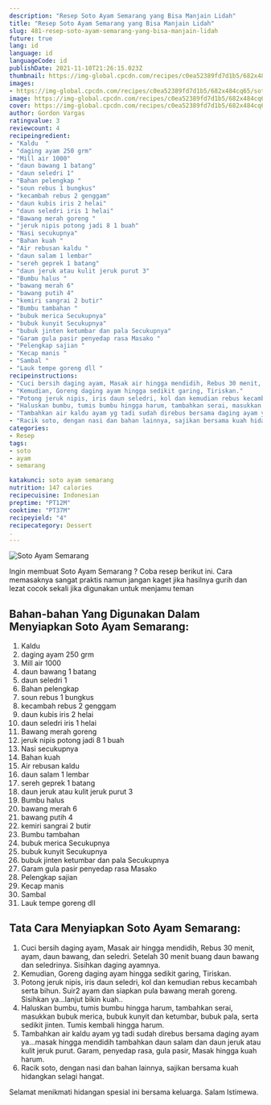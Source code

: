 ```yaml
---
description: "Resep Soto Ayam Semarang yang Bisa Manjain Lidah"
title: "Resep Soto Ayam Semarang yang Bisa Manjain Lidah"
slug: 481-resep-soto-ayam-semarang-yang-bisa-manjain-lidah
future: true
lang: id
language: id
languageCode: id
publishDate: 2021-11-10T21:26:15.023Z 
thumbnail: https://img-global.cpcdn.com/recipes/c0ea52389fd7d1b5/682x484cq65/soto-ayam-semarang-foto-resep-utama.png
images:
- https://img-global.cpcdn.com/recipes/c0ea52389fd7d1b5/682x484cq65/soto-ayam-semarang-foto-resep-utama.png
image: https://img-global.cpcdn.com/recipes/c0ea52389fd7d1b5/682x484cq65/soto-ayam-semarang-foto-resep-utama.png
cover: https://img-global.cpcdn.com/recipes/c0ea52389fd7d1b5/682x484cq65/soto-ayam-semarang-foto-resep-utama.png
author: Gordon Vargas
ratingvalue: 3
reviewcount: 4
recipeingredient:
- "Kaldu  "
- "daging ayam 250 grm"
- "Mill air 1000"
- "daun bawang 1 batang"
- "daun seledri 1"
- "Bahan pelengkap "
- "soun rebus 1 bungkus"
- "kecambah rebus 2 genggam"
- "daun kubis iris 2 helai"
- "daun seledri iris 1 helai"
- "Bawang merah goreng "
- "jeruk nipis potong jadi 8 1 buah"
- "Nasi secukupnya"
- "Bahan kuah "
- "Air rebusan kaldu "
- "daun salam 1 lembar"
- "sereh geprek 1 batang"
- "daun jeruk atau kulit jeruk purut 3"
- "Bumbu halus "
- "bawang merah 6"
- "bawang putih 4"
- "kemiri sangrai 2 butir"
- "Bumbu tambahan "
- "bubuk merica Secukupnya"
- "bubuk kunyit Secukupnya"
- "bubuk jinten ketumbar dan pala Secukupnya"
- "Garam gula pasir penyedap rasa Masako "
- "Pelengkap sajian "
- "Kecap manis "
- "Sambal "
- "Lauk tempe goreng dll "
recipeinstructions:
- "Cuci bersih daging ayam, Masak air hingga mendidih, Rebus 30 menit, ayam, daun bawang, dan seledri. Setelah 30 menit buang daun bawang dan seledrinya. Sisihkan daging ayamnya."
- "Kemudian, Goreng daging ayam hingga sedikit garing, Tiriskan."
- "Potong jeruk nipis, iris daun seledri, kol dan kemudian rebus kecambah serta bihun. Suir2 ayam dan siapkan pula bawang merah goreng. Sisihkan ya...lanjut bikin kuah.."
- "Haluskan bumbu, tumis bumbu hingga harum, tambahkan serai, masukkan bubuk merica, bubuk kunyit dan ketumbar, bubuk pala, serta sedikit jinten. Tumis kembali hingga harum."
- "Tambahkan air kaldu ayam yg tadi sudah direbus bersama daging ayam ya...masak hingga mendidih tambahkan daun salam dan daun jeruk atau kulit jeruk purut. Garam, penyedap rasa, gula pasir, Masak hingga kuah harum."
- "Racik soto, dengan nasi dan bahan lainnya, sajikan bersama kuah hidangkan selagi hangat."
categories:
- Resep
tags:
- soto
- ayam
- semarang

katakunci: soto ayam semarang 
nutrition: 147 calories
recipecuisine: Indonesian
preptime: "PT12M"
cooktime: "PT37M"
recipeyield: "4"
recipecategory: Dessert
. 
---
```



![Soto Ayam Semarang](https://img-global.cpcdn.com/recipes/c0ea52389fd7d1b5/682x484cq65/soto-ayam-semarang-foto-resep-utama.png)

Ingin membuat Soto Ayam Semarang ? Coba resep berikut ini. Cara memasaknya sangat praktis namun jangan kaget jika hasilnya gurih dan lezat cocok sekali jika digunakan untuk menjamu teman

<!--inarticleads1-->

## Bahan-bahan Yang Digunakan Dalam Menyiapkan Soto Ayam Semarang:

1. Kaldu  
1. daging ayam 250 grm
1. Mill air 1000
1. daun bawang 1 batang
1. daun seledri 1
1. Bahan pelengkap 
1. soun rebus 1 bungkus
1. kecambah rebus 2 genggam
1. daun kubis iris 2 helai
1. daun seledri iris 1 helai
1. Bawang merah goreng 
1. jeruk nipis potong jadi 8 1 buah
1. Nasi secukupnya
1. Bahan kuah 
1. Air rebusan kaldu 
1. daun salam 1 lembar
1. sereh geprek 1 batang
1. daun jeruk atau kulit jeruk purut 3
1. Bumbu halus 
1. bawang merah 6
1. bawang putih 4
1. kemiri sangrai 2 butir
1. Bumbu tambahan 
1. bubuk merica Secukupnya
1. bubuk kunyit Secukupnya
1. bubuk jinten ketumbar dan pala Secukupnya
1. Garam gula pasir penyedap rasa Masako 
1. Pelengkap sajian 
1. Kecap manis 
1. Sambal 
1. Lauk tempe goreng dll 



<!--inarticleads2-->

## Tata Cara Menyiapkan Soto Ayam Semarang:

1. Cuci bersih daging ayam, Masak air hingga mendidih, Rebus 30 menit, ayam, daun bawang, dan seledri. Setelah 30 menit buang daun bawang dan seledrinya. Sisihkan daging ayamnya.
1. Kemudian, Goreng daging ayam hingga sedikit garing, Tiriskan.
1. Potong jeruk nipis, iris daun seledri, kol dan kemudian rebus kecambah serta bihun. Suir2 ayam dan siapkan pula bawang merah goreng. Sisihkan ya...lanjut bikin kuah..
1. Haluskan bumbu, tumis bumbu hingga harum, tambahkan serai, masukkan bubuk merica, bubuk kunyit dan ketumbar, bubuk pala, serta sedikit jinten. Tumis kembali hingga harum.
1. Tambahkan air kaldu ayam yg tadi sudah direbus bersama daging ayam ya...masak hingga mendidih tambahkan daun salam dan daun jeruk atau kulit jeruk purut. Garam, penyedap rasa, gula pasir, Masak hingga kuah harum.
1. Racik soto, dengan nasi dan bahan lainnya, sajikan bersama kuah hidangkan selagi hangat.




Selamat menikmati hidangan spesial ini bersama keluarga. Salam Istimewa.
